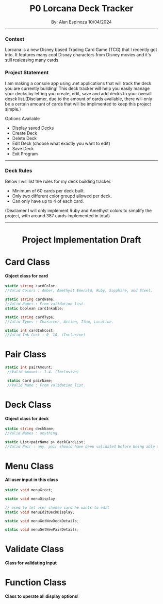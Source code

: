 
<div align="center">

  <h1 style="text-align: center;">P0 Lorcana Deck Tracker</h1>
  <p>By: Alan Espinoza 10/04/2024</p>

</div>

----

### Context

Lorcana is a new Disney based Trading Card Game (TCG) that I recently got into. It features many cool Disnay characters from Disney movies and it's still realeasing many cards.

### Project Statement

I am making a console app using .net applications that will track the deck you are currently building! This deck tracker will help you easily manage your decks by letting you create, edit, save and add decks to your overall desck list.(Disclamer, due to the amount of cards available, there will only be a certain amount of cards that will be implimented to keep this project simple.)

Options Available
 - Display saved Decks
 - Create Deck
 - Delete Deck
 - Edit Deck (choose what exactly you want to edit)
 - Save Deck
 - Exit Program

----

### Deck Rules

Below I will list the rules for my deck building tracker.

- Minimum of 60 cards per deck built.
- Only two different color groupd allowed per deck.
- Can only have up to 4 of each card. 

(Disclamer I will only implement Ruby and Amethyst colors to simplify the project, with around 387 cards implemented in total)

---- 

<div align="center">
    <h1>Project Implementation Draft</h1>
</div>



# Card Class
#### Object class for card

```csharp 
static string cardColor;
//Valid Colors : Amber, Amethyst Emerald, Ruby, Sapphire, and Steel.

static string cardName;
//Valid Names : From validation list.
static boolean cardInkable;

static string cardType;
//Valid Types : Character, Action, Item, Location.

static int cardInkCost;
//Valid Ink Cost : 0 -10. (Inclusive)
```

# Pair Class
```csharp
static int pairAmount;
 //Valid Amount : 1-4. (Inclusive)

 static Card pairName;
 //Valid Name : From validation list.
 ```
 


# Deck Class
#### Object class for deck

```csharp
static string deckName;
//Valid Names : anything.

static List<pairName p> deckCardList;
//Valid Pair : any, pair should have been validated before being able to be created.
```

# Menu Class
#### All user input in this class

```csharp 
static void menuGreet;

static void menuDisplay;

// used to let user choose card he wants to edit
static void menuEditDeckDisplay;

static void menuGetNewDeckDetails;

static void menuGetNewPairDetails;
```

# Validate Class
#### Class for validating input

# Function Class
#### Class to operate all display options!















